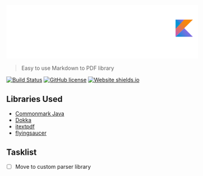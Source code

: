![](logo-dark.png)
> Easy to use Markdown to PDF library

[![Build Status](https://travis-ci.org/woojiahao/kMD2PDF.svg?branch=master)](https://travis-ci.org/woojiahao/kMD2PDF)
[![GitHub license](https://img.shields.io/github/license/Naereen/StrapDown.js.svg)](https://github.com/woojiahao/kMD2PDF/blob/master/LICENSE)
[![Website shields.io](https://img.shields.io/website-up-down-green-red/http/shields.io.svg)](http://woojiahao.github.io/kMD2PDF)

## Libraries Used
* [Commonmark Java](https://github.com/atlassian/commonmark-java)
* [Dokka](https://github.com/Kotlin/dokka)
* [itextpdf](https://github.com/itext/itextpdf)
* [flyingsaucer](https://github.com/flyingsaucerproject/flyingsaucer)

## Tasklist
* [ ] Move to custom parser library 